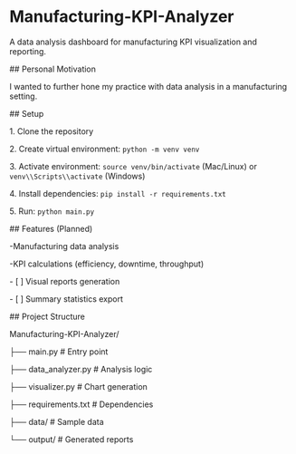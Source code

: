 # Manufacturing-KPI-Analyzer



A data analysis dashboard for manufacturing KPI visualization and reporting.





\## Personal Motivation



I wanted to further hone my practice with data analysis in a manufacturing setting. 





\## Setup



1\. Clone the repository

2\. Create virtual environment: `python -m venv venv`

3\. Activate environment: `source venv/bin/activate` (Mac/Linux) or `venv\\Scripts\\activate` (Windows)

4\. Install dependencies: `pip install -r requirements.txt`

5\. Run: `python main.py`





\## Features (Planned)

\-Manufacturing data analysis

\-KPI calculations (efficiency, downtime, throughput)

\- \[ ] Visual reports generation

\- \[ ] Summary statistics export



\## Project Structure

Manufacturing-KPI-Analyzer/

├── main.py              # Entry point

├── data\_analyzer.py     # Analysis logic

├── visualizer.py        # Chart generation

├── requirements.txt     # Dependencies

├── data/               # Sample data

└── output/             # Generated reports

